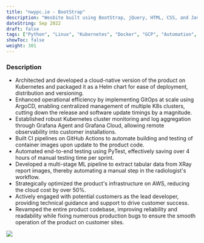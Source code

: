 ```yaml
---
title: "nwypc.ie - BootStrap"
description: "Wesbite built using BootStrap, jQuery, HTML, CSS, and JavaScript"
dateString: Sep 2022
draft: false
tags: ["Python", "Linux", "Kubernetes", "Docker", "GCP", "Automation", "FastAPI", "Helm", "ArgoCD", "ML", "AWS", "CI/CD", "Grafana"]
showToc: false
weight: 301
--- 
```


### Description

- Architected and developed a cloud-native version of the product on Kubernetes and packaged it as a Helm chart for ease of deployment, distribution and versioning. 
- Enhanced operational efficiency by implementing GitOps at scale using ArgoCD, enabling centralized management of multiple K8s clusters, cutting down the release and software update timings by a magnitude.
- Established robust Kubernetes cluster monitoring and log aggregation through Grafana Agent and Grafana Cloud, allowing remote observability into customer installations.
- Built CI pipelines on GitHub Actions to automate building and testing of container images upon update to the product code.
- Automated end-to-end testing using PyTest, effectively saving over 4 hours of manual testing time per sprint.
- Developed a multi-stage ML pipeline to extract tabular data from XRay report images, thereby automating a manual step in the radiologist's workflow.
- Strategically optimized the product's infrastructure on AWS, reducing the cloud cost by over 50%.
- Actively engaged with potential customers as the lead developer, providing technical guidance and support to drive customer success.
- Revamped the entire product codebase, improving reliability and readability while fixing numerous production bugs to ensure the smooth operation of the product on customer sites.

![](/experience/16bit/img1.jpeg#center)